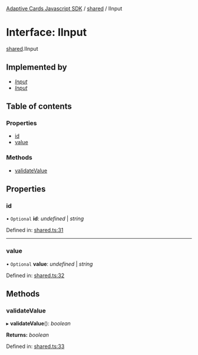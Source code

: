 [Adaptive Cards Javascript SDK](../README.md) / [shared](../modules/shared.md) / IInput

# Interface: IInput

[shared](../modules/shared.md).IInput

## Implemented by

- [_Input_](../classes/card_elements.input.md)
- [_Input_](../classes/adaptivecards.input.md)

## Table of contents

### Properties

- [id](shared.iinput.md#id)
- [value](shared.iinput.md#value)

### Methods

- [validateValue](shared.iinput.md#validatevalue)

## Properties

### id

• `Optional` **id**: _undefined_ \| _string_

Defined in: [shared.ts:31](https://github.com/microsoft/AdaptiveCards/blob/0938a1f10/source/nodejs/adaptivecards/src/shared.ts#L31)

---

### value

• `Optional` **value**: _undefined_ \| _string_

Defined in: [shared.ts:32](https://github.com/microsoft/AdaptiveCards/blob/0938a1f10/source/nodejs/adaptivecards/src/shared.ts#L32)

## Methods

### validateValue

▸ **validateValue**(): _boolean_

**Returns:** _boolean_

Defined in: [shared.ts:33](https://github.com/microsoft/AdaptiveCards/blob/0938a1f10/source/nodejs/adaptivecards/src/shared.ts#L33)
